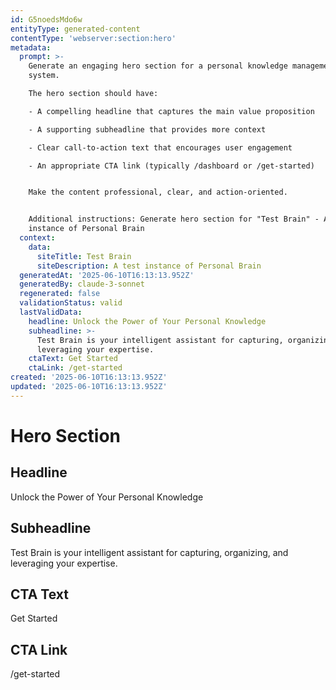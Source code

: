 ```yaml
---
id: G5noedsMdo6w
entityType: generated-content
contentType: 'webserver:section:hero'
metadata:
  prompt: >-
    Generate an engaging hero section for a personal knowledge management
    system. 

    The hero section should have:

    - A compelling headline that captures the main value proposition

    - A supporting subheadline that provides more context

    - Clear call-to-action text that encourages user engagement

    - An appropriate CTA link (typically /dashboard or /get-started)


    Make the content professional, clear, and action-oriented.


    Additional instructions: Generate hero section for "Test Brain" - A test
    instance of Personal Brain
  context:
    data:
      siteTitle: Test Brain
      siteDescription: A test instance of Personal Brain
  generatedAt: '2025-06-10T16:13:13.952Z'
  generatedBy: claude-3-sonnet
  regenerated: false
  validationStatus: valid
  lastValidData:
    headline: Unlock the Power of Your Personal Knowledge
    subheadline: >-
      Test Brain is your intelligent assistant for capturing, organizing, and
      leveraging your expertise.
    ctaText: Get Started
    ctaLink: /get-started
created: '2025-06-10T16:13:13.952Z'
updated: '2025-06-10T16:13:13.952Z'
---
```

# Hero Section

## Headline
Unlock the Power of Your Personal Knowledge

## Subheadline
Test Brain is your intelligent assistant for capturing, organizing, and leveraging your expertise.

## CTA Text
Get Started

## CTA Link
/get-started
